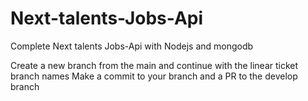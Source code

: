 # Next-talents-Jobs-Api
Complete Next  talents Jobs-Api with Nodejs and mongodb

Create a new branch from the main and continue with the linear ticket branch names 
Make a commit to your branch and a PR to the develop branch
